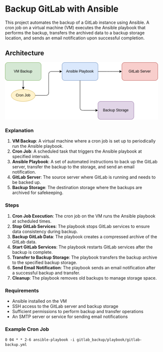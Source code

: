 # Backup GitLab with Ansible

This project automates the backup of a GitLab instance using Ansible. A cron job on a virtual machine (VM) executes the Ansible playbook that performs the backup, transfers the archived data to a backup storage location, and sends an email notification upon successful completion.

## Architecture

![Architecture Diagram](docs/architecture_image.png)

### Explanation

1. **VM Backup**: A virtual machine where a cron job is set up to periodically run the Ansible playbook.
2. **Cron Job**: A scheduled task that triggers the Ansible playbook at specified intervals.
3. **Ansible Playbook**: A set of automated instructions to back up the GitLab server, transfer the backup to the storage, and send an email notification.
4. **GitLab Server**: The source server where GitLab is running and needs to be backed up.
5. **Backup Storage**: The destination storage where the backups are archived for safekeeping.

### Steps

1. **Cron Job Execution**: The cron job on the VM runs the Ansible playbook at scheduled times.
2. **Stop GitLab Services**: The playbook stops GitLab services to ensure data consistency during backup.
3. **Backup GitLab Data**: The playbook creates a compressed archive of the GitLab data.
4. **Start GitLab Services**: The playbook restarts GitLab services after the backup is complete.
5. **Transfer to Backup Storage**: The playbook transfers the backup archive to the specified backup storage.
6. **Send Email Notification**: The playbook sends an email notification after a successful backup and transfer.
7. **Cleanup**: The playbook removes old backups to manage storage space.

### Requirements

- Ansible installed on the VM
- SSH access to the GitLab server and backup storage
- Sufficient permissions to perform backup and transfer operations
- An SMTP server or service for sending email notifications


### Example Cron Job

```cron
0 04 * * 2-6 ansible-playbook -i gitlab_backup/playbook/gitlab-backup.yml
